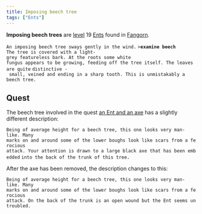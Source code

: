 ```yaml
---
title: Imposing beech tree
tags: ["Ents"]
---
```

**Imposing beech trees** are [level](level "wikilink") 19
[Ents](Ent "wikilink") found in [Fangorn](Fangorn "wikilink").

`An imposing beech tree sways gently in the wind.`
`>`**`examine beech`**
`The tree is covered with a light-grey featureless bark. At the roots some white`
`fungus appears to be growing, feeding off the tree itself. The leaves are quite`
`distinctive - small, veined and ending in a sharp tooth. This is unmistakably a`
`beech tree.`

## Quest

The beech tree involved in the quest [an Ent and an
axe](Quest#An_Ent_and_an_axe "wikilink") has a slightly different
description:

`Being of average height for a beech tree, this one looks very man-like. Many`
`marks on and around some of the lower boughs look like scars from a ferocious`
`attack. Your attention is drawn to a large black axe that has been embedded`
`into the back of the trunk of this tree.`

After the axe has been removed, the description changes to this:

`Being of average height for a beech tree, this one looks very man-like. Many`
`marks on and around some of the lower boughs look like scars from a ferocious`
`attack. On the back of the trunk is an open wound but the Ent seems untroubled.`
